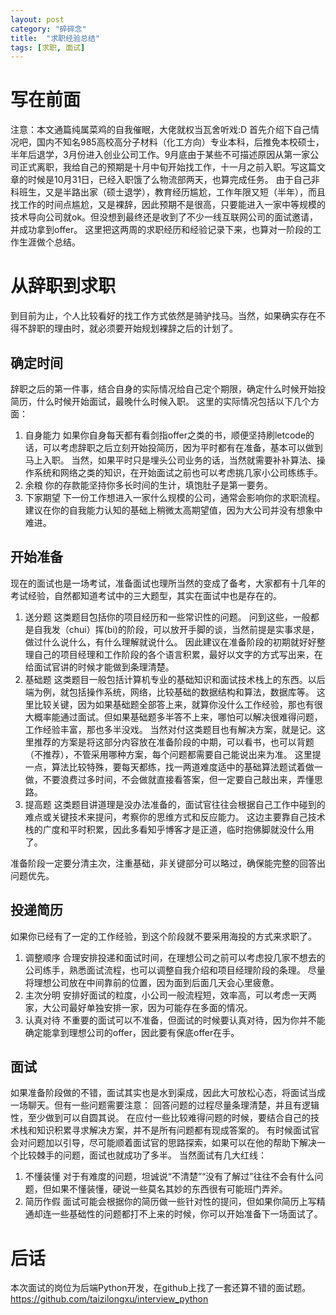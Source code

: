 ```yaml
---
layout: post
category: "碎碎念"
title:  "求职经验总结"
tags: [求职, 面试]
---
```


# 写在前面
注意：本文通篇纯属菜鸡的自我催眠，大佬就权当瓦舍听戏:D
首先介绍下自己情况吧，国内不知名985高校高分子材料（化工方向）专业本科，后推免本校硕士，半年后退学，3月份进入创业公司工作。9月底由于某些不可描述原因从第一家公司正式离职，我给自己的预期是十月中旬开始找工作，十一月之前入职。写这篇文章的时候是10月31日，已经入职饿了么物流部两天，也算完成任务。
由于自己非科班生，又是半路出家（硕士退学），教育经历尴尬，工作年限又短（半年），而且找工作的时间点尴尬，又是裸辞，因此预期不是很高，只要能进入一家中等规模的技术导向公司就ok。但没想到最终还是收到了不少一线互联网公司的面试邀请，并成功拿到offer。
这里把这两周的求职经历和经验记录下来，也算对一阶段的工作生涯做个总结。

# 从辞职到求职
到目前为止，个人比较看好的找工作方式依然是骑驴找马。当然，如果确实存在不得不辞职的理由时，就必须要开始规划裸辞之后的计划了。

## 确定时间
辞职之后的第一件事，结合自身的实际情况给自己定个期限，确定什么时候开始投简历，什么时候开始面试，最晚什么时候入职。
这里的实际情况包括以下几个方面：
1. 自身能力
如果你自身每天都有看剑指offer之类的书，顺便坚持刷letcode的话，可以考虑辞职之后立刻开始投简历，因为平时都有在准备，基本可以做到马上入职。
当然，如果平时只是埋头公司业务的话，当然就需要补补算法、操作系统和网络之类的知识，在开始面试之前也可以考虑挑几家小公司练练手。
2. 余粮
你的存款能坚持你多长时间的生计，填饱肚子是第一要务。
3. 下家期望
下一份工作想进入一家什么规模的公司，通常会影响你的求职流程。建议在你的自我能力认知的基础上稍微太高期望值，因为大公司并没有想象中难进。

## 开始准备
现在的面试也是一场考试，准备面试也理所当然的变成了备考，大家都有十几年的考试经验，自然都知道考试中的三大题型，其实在面试中也是存在的。

1. 送分题
这类题目包括你的项目经历和一些常识性的问题。
问到这些，一般都是自我发（chui）挥(bi)的阶段，可以放开手脚的谈，当然前提是实事求是，做过什么说什么，有什么理解就说什么。
因此建议在准备阶段的初期就好好整理自己的项目经理和工作阶段的各个语言积累，最好以文字的方式写出来，在给面试官讲的时候才能做到条理清楚。
2. 基础题
这类题目一般包括计算机专业的基础知识和面试技术栈上的东西。以后端为例，就包括操作系统，网络，比较基础的数据结构和算法，数据库等。
这里比较关键，因为如果基础题全部答上来，就算你没什么工作经验，那也有很大概率能通过面试。但如果基础题多半答不上来，哪怕可以解决很难得问题，工作经验丰富，那也多半没戏。
当然对付这类题目也有解决方案，就是记。这里推荐的方案是将这部分内容放在准备阶段的中期，可以看书，也可以背题（不推荐），不管采用哪种方案，每个问题都需要自己能说出来为准。
这里提一点，算法比较特殊，要每天都练，找一两道难度适中的基础算法题试着做一做，不要浪费过多时间，不会做就直接看答案，但一定要自己敲出来，弄懂思路。
3. 提高题
这类题目讲道理是没办法准备的，面试官往往会根据自己工作中碰到的难点或关键技术来提问，考察你的思维方式和反应能力。
这边主要靠自己技术栈的广度和平时积累，因此多看知乎博客才是正道，临时抱佛脚就没什么用了。

准备阶段一定要分清主次，注重基础，非关键部分可以略过，确保能完整的回答出问题优先。

## 投递简历
如果你已经有了一定的工作经验，到这个阶段就不要采用海投的方式来求职了。
1. 调整顺序
合理安排投递和面试时间，在理想公司之前可以考虑投几家不想去的公司练手，熟悉面试流程，也可以调整自我介绍和项目经理阶段的条理。
尽量将理想公司放在中间靠前的位置，因为面到后面几天会心里疲惫。
2. 主次分明
安排好面试的粒度，小公司一般流程短，效率高，可以考虑一天两家，大公司最好单独安排一家，因为可能存在多面的情况。
3. 认真对待
不重要的面试可以不准备，但面试的时候要认真对待，因为你并不能确定能拿到理想公司的offer，因此要有保底offer在手。

## 面试
如果准备阶段做的不错，面试其实也是水到渠成，因此大可放松心态，将面试当成一场聊天。但有一些问题需要注意：
回答问题的过程尽量条理清楚，并且有逻辑性，至少做到可以自圆其说。
在应付一些比较难得问题的时候，要结合自己的技术栈和知识积累寻求解决方案，并不是所有问题都有现成答案的。
有时候面试官会对问题加以引导，尽可能顺着面试官的思路探索，如果可以在他的帮助下解决一个比较棘手的问题，面试也就成功了多半。
当然面试有几大红线：
1. 不懂装懂
对于有难度的问题，坦诚说“不清楚”“没有了解过”往往不会有什么问题，但如果不懂装懂，硬说一些莫名其妙的东西很有可能班门弄斧。
2. 简历作假
面试可能会根据你的简历做一些针对性的提问，但如果你简历上写精通却连一些基础性的问题都打不上来的时候，你可以开始准备下一场面试了。

# 后话
本次面试的岗位为后端Python开发，在github上找了一套还算不错的面试题。
https://github.com/taizilongxu/interview_python

